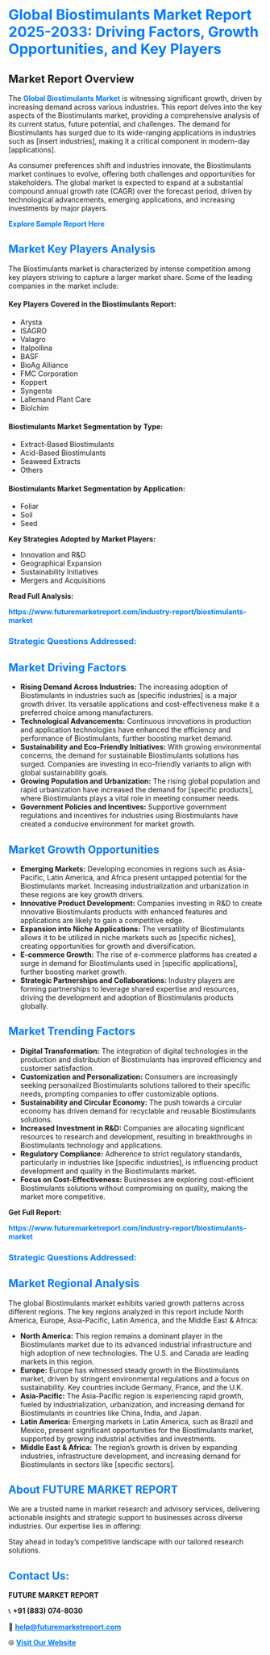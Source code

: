 <h1 style="color: #007BFF;">Global Biostimulants Market Report 2025-2033: Driving Factors, Growth Opportunities, and Key Players</h1>

<section id="overview">
<h2>Market Report Overview</h2>
<p>The <a href="https://www.futuremarketreport.com/industry-report/biostimulants-market" style="color: #007BFF; text-decoration: none;"><strong>Global Biostimulants Market</strong></a> is witnessing significant growth, driven by increasing demand across various industries. This report delves into the key aspects of the Biostimulants market, providing a comprehensive analysis of its current status, future potential, and challenges. The demand for Biostimulants has surged due to its wide-ranging applications in industries such as [insert industries], making it a critical component in modern-day [applications].</p>
<p>As consumer preferences shift and industries innovate, the Biostimulants market continues to evolve, offering both challenges and opportunities for stakeholders. The global market is expected to expand at a substantial compound annual growth rate (CAGR) over the forecast period, driven by technological advancements, emerging applications, and increasing investments by major players.</p>
</section>

<section id="overview">
<p><a href="https://www.futuremarketreport.com/request-sample/reportId=87367" style="color: #007BFF; text-decoration: none;"><strong>Explore Sample Report Here</strong></a></p>
</section>

<section id="key-players">
<h2 style="color: #007BFF;">Market Key Players Analysis</h2>
<p>The Biostimulants market is characterized by intense competition among key players striving to capture a larger market share. Some of the leading companies in the market include:</p>
<h4>Key Players Covered in the Biostimulants Report:</h4>
<ul><li>Arysta</li><li>ISAGRO</li><li>Valagro</li><li>Italpollina</li><li>BASF</li><li>BioAg Alliance</li><li>FMC Corporation</li><li>Koppert</li><li>Syngenta</li><li>Lallemand Plant Care</li><li>Biolchim</li></ul>
<h4>Biostimulants Market Segmentation by Type:</h4>
<ul><li>Extract-Based Biostimulants</li><li>Acid-Based Biostimulants</li><li>Seaweed Extracts</li><li>Others</li></ul>

<h4>Biostimulants Market Segmentation by Application:</h4>
<ul><li>Foliar</li><li>Soil</li><li>Seed</li></ul>
<p><strong>Key Strategies Adopted by Market Players:</strong></p>
<ul>
<li>Innovation and R&D</li>
<li>Geographical Expansion</li>
<li>Sustainability Initiatives</li>
<li>Mergers and Acquisitions</li>
</ul>
</section>

<section>
<p><strong>Read Full Analysis: </strong></p><a href="https://www.futuremarketreport.com/industry-report/biostimulants-market" style="color: #007BFF; text-decoration: none;"><strong>https://www.futuremarketreport.com/industry-report/biostimulants-market</strong></a>
<h3 style="color: #007BFF;">Strategic Questions Addressed:</h3>
</section>

<section id="driving-factors">
<h2 style="color: #007BFF;">Market Driving Factors</h2>
<ul>
<li><strong>Rising Demand Across Industries:</strong> The increasing adoption of Biostimulants in industries such as [specific industries] is a major growth driver. Its versatile applications and cost-effectiveness make it a preferred choice among manufacturers.</li>
<li><strong>Technological Advancements:</strong> Continuous innovations in production and application technologies have enhanced the efficiency and performance of Biostimulants, further boosting market demand.</li>
<li><strong>Sustainability and Eco-Friendly Initiatives:</strong> With growing environmental concerns, the demand for sustainable Biostimulants solutions has surged. Companies are investing in eco-friendly variants to align with global sustainability goals.</li>
<li><strong>Growing Population and Urbanization:</strong> The rising global population and rapid urbanization have increased the demand for [specific products], where Biostimulants plays a vital role in meeting consumer needs.</li>
<li><strong>Government Policies and Incentives:</strong> Supportive government regulations and incentives for industries using Biostimulants have created a conducive environment for market growth.</li>
</ul>
</section>

<section id="growth-opportunities">
<h2 style="color: #007BFF;">Market Growth Opportunities</h2>
<ul>
<li><strong>Emerging Markets:</strong> Developing economies in regions such as Asia-Pacific, Latin America, and Africa present untapped potential for the Biostimulants market. Increasing industrialization and urbanization in these regions are key growth drivers.</li>
<li><strong>Innovative Product Development:</strong> Companies investing in R&D to create innovative Biostimulants products with enhanced features and applications are likely to gain a competitive edge.</li>
<li><strong>Expansion into Niche Applications:</strong> The versatility of Biostimulants allows it to be utilized in niche markets such as [specific niches], creating opportunities for growth and diversification.</li>
<li><strong>E-commerce Growth:</strong> The rise of e-commerce platforms has created a surge in demand for Biostimulants used in [specific applications], further boosting market growth.</li>
<li><strong>Strategic Partnerships and Collaborations:</strong> Industry players are forming partnerships to leverage shared expertise and resources, driving the development and adoption of Biostimulants products globally.</li>
</ul>
</section>

<section id="trending-factors">
<h2 style="color: #007BFF;">Market Trending Factors</h2>
<ul>
<li><strong>Digital Transformation:</strong> The integration of digital technologies in the production and distribution of Biostimulants has improved efficiency and customer satisfaction.</li>
<li><strong>Customization and Personalization:</strong> Consumers are increasingly seeking personalized Biostimulants solutions tailored to their specific needs, prompting companies to offer customizable options.</li>
<li><strong>Sustainability and Circular Economy:</strong> The push towards a circular economy has driven demand for recyclable and reusable Biostimulants solutions.</li>
<li><strong>Increased Investment in R&D:</strong> Companies are allocating significant resources to research and development, resulting in breakthroughs in Biostimulants technology and applications.</li>
<li><strong>Regulatory Compliance:</strong> Adherence to strict regulatory standards, particularly in industries like [specific industries], is influencing product development and quality in the Biostimulants market.</li>
<li><strong>Focus on Cost-Effectiveness:</strong> Businesses are exploring cost-efficient Biostimulants solutions without compromising on quality, making the market more competitive.</li>
</ul>
</section>

<section>
<p><strong>Get Full Report: </strong></p><a href="https://www.futuremarketreport.com/industry-report/biostimulants-market" style="color: #007BFF; text-decoration: none;"><strong>https://www.futuremarketreport.com/industry-report/biostimulants-market</strong></a>
<h3 style="color: #007BFF;">Strategic Questions Addressed:</h3>
</section>


<section id="regional-analysis">
<h2 style="color: #007BFF;">Market Regional Analysis</h2>
<p>The global Biostimulants market exhibits varied growth patterns across different regions. The key regions analyzed in this report include North America, Europe, Asia-Pacific, Latin America, and the Middle East & Africa:</p>
<ul>
<li><strong>North America:</strong> This region remains a dominant player in the Biostimulants market due to its advanced industrial infrastructure and high adoption of new technologies. The U.S. and Canada are leading markets in this region.</li>
<li><strong>Europe:</strong> Europe has witnessed steady growth in the Biostimulants market, driven by stringent environmental regulations and a focus on sustainability. Key countries include Germany, France, and the U.K.</li>
<li><strong>Asia-Pacific:</strong> The Asia-Pacific region is experiencing rapid growth, fueled by industrialization, urbanization, and increasing demand for Biostimulants in countries like China, India, and Japan.</li>
<li><strong>Latin America:</strong> Emerging markets in Latin America, such as Brazil and Mexico, present significant opportunities for the Biostimulants market, supported by growing industrial activities and investments.</li>
<li><strong>Middle East & Africa:</strong> The region’s growth is driven by expanding industries, infrastructure development, and increasing demand for Biostimulants in sectors like [specific sectors].</li>
</ul>
</section>

<footer>
<h2 style="color: #007BFF;">About FUTURE MARKET REPORT</h2>
<p>We are a trusted name in market research and advisory services, delivering actionable insights and strategic support to businesses across diverse industries. Our expertise lies in offering:</p>

<p>Stay ahead in today’s competitive landscape with our tailored research solutions.</p>

<h2 style="color: #007BFF;">Contact Us:</h2>
<p><strong>FUTURE MARKET REPORT</strong></p>
<p>📞 <strong>+91 (883) 074-8030</strong></p>
<p>📧 <strong><a href="mailto:help@futuremarketreport.com" style="color: #007BFF;">help@futuremarketreport.com</a></strong></p>
<p>🌐 <strong><a href="https://www.futuremarketreport.com/" style="color: #007BFF;">Visit Our Website</a></strong></p>
</footer>